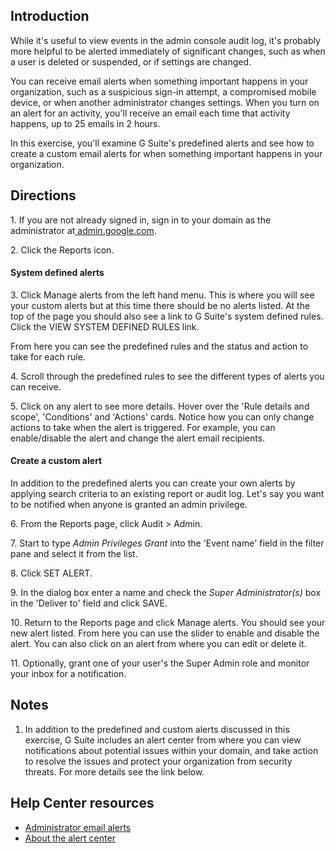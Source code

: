 ## Introduction

While it's useful to view events in the admin console audit log, it's probably more helpful to be alerted immediately of significant changes, such as when a user is deleted or suspended, or if settings are changed.

You can receive email alerts when something important happens in your organization, such as a suspicious sign-in attempt, a compromised mobile device, or when another administrator changes settings. When you turn on an alert for an activity, you'll receive an email each time that activity happens, up to 25 emails in 2 hours.

In this exercise, you'll examine G Suite's predefined alerts and see how to create a custom email alerts for when something important happens in your organization.

## Directions

1\. If you are not already signed in, sign in to your domain as the administrator at[ admin.google.com](https://admin.google.com/).

2\. Click the Reports icon.

#### System defined alerts

3\. Click Manage alerts from the left hand menu. This is where you will see your custom alerts but at this time there should be no alerts listed. At the top of the page you should also see a link to G Suite's system defined rules. Click the VIEW SYSTEM DEFINED RULES link.

From here you can see the predefined rules and the status and action to take for each rule.

4\. Scroll through the predefined rules to see the different types of alerts you can receive.

5\. Click on any alert to see more details. Hover over the 'Rule details and scope', 'Conditions' and 'Actions' cards. Notice how you can only change actions to take when the alert is triggered. For example, you can enable/disable the alert and change the alert email recipients.

#### Create a custom alert

In addition to the predefined alerts you can create your own alerts by applying search criteria to an existing report or audit log. Let's say you want to be notified when anyone is granted an admin privilege.

6\. From the Reports page, click Audit > Admin.

7\. Start to type *Admin Privileges Grant* into the 'Event name' field in the filter pane and select it from the list.

8\. Click SET ALERT.

9\. In the dialog box enter a name and check the *Super Administrator(s)* box in the 'Deliver to' field and click SAVE.

10\. Return to the Reports page and click Manage alerts. You should see your new alert listed. From here you can use the slider to enable and disable the alert. You can also click on an alert from where you can edit or delete it.

11\. Optionally, grant one of your user's the Super Admin role and monitor your inbox for a notification.

## Notes

1.  In addition to the predefined and custom alerts discussed in this exercise, G Suite includes an alert center from where you can view notifications about potential issues within your domain, and take action to resolve the issues and protect your organization from security threats. For more details see the link below.

## Help Center resources

-   [Administrator email alerts](https://support.google.com/a/answer/3230421 "Administrator email alerts")
-   [About the alert center](https://support.google.com/a/answer/9105393 "About the alert center")
